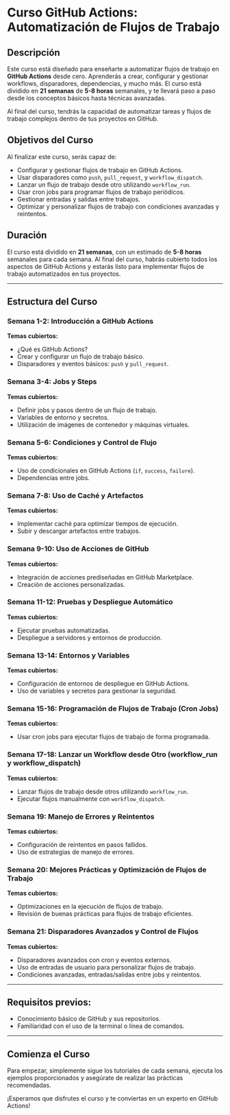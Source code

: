 # Curso GitHub Actions: Automatización de Flujos de Trabajo

## Descripción

Este curso está diseñado para enseñarte a automatizar flujos de trabajo en **GitHub Actions** desde cero. Aprenderás a crear, configurar y gestionar workflows, disparadores, dependencias, y mucho más. El curso está dividido en **21 semanas** de **5-8 horas** semanales, y te llevará paso a paso desde los conceptos básicos hasta técnicas avanzadas.

Al final del curso, tendrás la capacidad de automatizar tareas y flujos de trabajo complejos dentro de tus proyectos en GitHub.

## Objetivos del Curso

Al finalizar este curso, serás capaz de:

- Configurar y gestionar flujos de trabajo en GitHub Actions.
- Usar disparadores como `push`, `pull_request`, y `workflow_dispatch`.
- Lanzar un flujo de trabajo desde otro utilizando `workflow_run`.
- Usar cron jobs para programar flujos de trabajo periódicos.
- Gestionar entradas y salidas entre trabajos.
- Optimizar y personalizar flujos de trabajo con condiciones avanzadas y reintentos.
  
## Duración

El curso está dividido en **21 semanas**, con un estimado de **5-8 horas** semanales para cada semana. Al final del curso, habrás cubierto todos los aspectos de GitHub Actions y estarás listo para implementar flujos de trabajo automatizados en tus proyectos.

---

## Estructura del Curso

### **Semana 1-2: Introducción a GitHub Actions**

**Temas cubiertos:**

- ¿Qué es GitHub Actions?
- Crear y configurar un flujo de trabajo básico.
- Disparadores y eventos básicos: `push` y `pull_request`.

### **Semana 3-4: Jobs y Steps**

**Temas cubiertos:**

- Definir jobs y pasos dentro de un flujo de trabajo.
- Variables de entorno y secretos.
- Utilización de imágenes de contenedor y máquinas virtuales.

### **Semana 5-6: Condiciones y Control de Flujo**

**Temas cubiertos:**

- Uso de condicionales en GitHub Actions (`if`, `success`, `failure`).
- Dependencias entre jobs.

### **Semana 7-8: Uso de Caché y Artefactos**

**Temas cubiertos:**

- Implementar caché para optimizar tiempos de ejecución.
- Subir y descargar artefactos entre trabajos.

### **Semana 9-10: Uso de Acciones de GitHub**

**Temas cubiertos:**

- Integración de acciones prediseñadas en GitHub Marketplace.
- Creación de acciones personalizadas.

### **Semana 11-12: Pruebas y Despliegue Automático**

**Temas cubiertos:**

- Ejecutar pruebas automatizadas.
- Despliegue a servidores y entornos de producción.

### **Semana 13-14: Entornos y Variables**

**Temas cubiertos:**

- Configuración de entornos de despliegue en GitHub Actions.
- Uso de variables y secretos para gestionar la seguridad.

### **Semana 15-16: Programación de Flujos de Trabajo (Cron Jobs)**

**Temas cubiertos:**

- Usar cron jobs para ejecutar flujos de trabajo de forma programada.

### **Semana 17-18: Lanzar un Workflow desde Otro (workflow_run y workflow_dispatch)**

**Temas cubiertos:**

- Lanzar flujos de trabajo desde otros utilizando `workflow_run`.
- Ejecutar flujos manualmente con `workflow_dispatch`.

### **Semana 19: Manejo de Errores y Reintentos**

**Temas cubiertos:**

- Configuración de reintentos en pasos fallidos.
- Uso de estrategias de manejo de errores.

### **Semana 20: Mejores Prácticas y Optimización de Flujos de Trabajo**

**Temas cubiertos:**

- Optimizaciones en la ejecución de flujos de trabajo.
- Revisión de buenas prácticas para flujos de trabajo eficientes.

### **Semana 21: Disparadores Avanzados y Control de Flujos**

**Temas cubiertos:**

- Disparadores avanzados con cron y eventos externos.
- Uso de entradas de usuario para personalizar flujos de trabajo.
- Condiciones avanzadas, entradas/salidas entre jobs y reintentos.

---

## **Requisitos previos:**

- Conocimiento básico de GitHub y sus repositorios.
- Familiaridad con el uso de la terminal o línea de comandos.
  
---

## Comienza el Curso

Para empezar, simplemente sigue los tutoriales de cada semana, ejecuta los ejemplos proporcionados y asegúrate de realizar las prácticas recomendadas.

¡Esperamos que disfrutes el curso y te conviertas en un experto en GitHub Actions!
